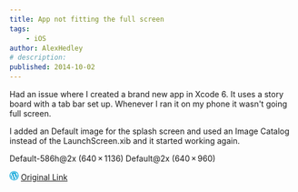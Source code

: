 ```yaml
---
title: App not fitting the full screen
tags:
    - iOS
author: AlexHedley
# description: 
published: 2014-10-02
---
```


Had an issue where I created a brand new app in Xcode 6. It uses a story board with a tab bar set up. Whenever I ran it on my phone it wasn't going full screen.

I added an Default image for the splash screen and used an Image Catalog instead of the LaunchScreen.xib and it started working again.

Default-586h@2x (640 × 1136) Default@2x (640 × 960)

![Wordpress](../images/wordpress.png "Wordpress") [Original Link](https://alexhedley.wordpress.com/2014/10/02/app-not-fitting-the-full-screen/)
